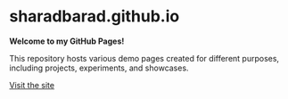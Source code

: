 # sharadbarad.github.io

**Welcome to my GitHub Pages!**

This repository hosts various demo pages created for different purposes, including projects, experiments, and showcases. 

[Visit the site](https://sharadbarad.github.io)
